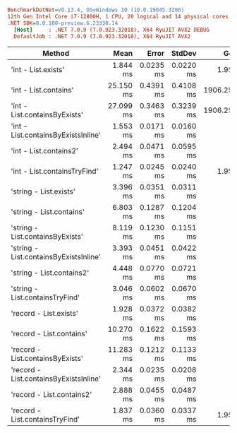 ``` ini

BenchmarkDotNet=v0.13.4, OS=Windows 10 (10.0.19045.3208)
12th Gen Intel Core i7-12800H, 1 CPU, 20 logical and 14 physical cores
.NET SDK=8.0.100-preview.6.23330.14
  [Host]     : .NET 7.0.9 (7.0.923.32018), X64 RyuJIT AVX2 DEBUG
  DefaultJob : .NET 7.0.9 (7.0.923.32018), X64 RyuJIT AVX2


```
|                                 Method |      Mean |     Error |    StdDev |      Gen0 |  Allocated |
|--------------------------------------- |----------:|----------:|----------:|----------:|-----------:|
|                    &#39;int - List.exists&#39; |  1.844 ms | 0.0235 ms | 0.0220 ms |    1.9531 |    48041 B |
|                  &#39;int - List.contains&#39; | 25.150 ms | 0.4391 ms | 0.4108 ms | 1906.2500 | 24024059 B |
|          &#39;int - List.containsByExists&#39; | 27.099 ms | 0.3463 ms | 0.3239 ms | 1906.2500 | 24048059 B |
|    &#39;int - List.containsByExistsInline&#39; |  1.553 ms | 0.0171 ms | 0.0160 ms |         - |    24041 B |
|                 &#39;int - List.contains2&#39; |  2.494 ms | 0.0471 ms | 0.0595 ms |         - |       42 B |
|           &#39;int - List.containsTryFind&#39; |  1.247 ms | 0.0245 ms | 0.0240 ms |    1.9531 |    48041 B |
|                 &#39;string - List.exists&#39; |  3.396 ms | 0.0351 ms | 0.0311 ms |         - |    48042 B |
|               &#39;string - List.contains&#39; |  6.803 ms | 0.1287 ms | 0.1204 ms |         - |       45 B |
|       &#39;string - List.containsByExists&#39; |  8.119 ms | 0.1230 ms | 0.1151 ms |         - |    24049 B |
| &#39;string - List.containsByExistsInline&#39; |  3.393 ms | 0.0451 ms | 0.0422 ms |         - |    24042 B |
|              &#39;string - List.contains2&#39; |  4.448 ms | 0.0770 ms | 0.0721 ms |         - |       45 B |
|        &#39;string - List.containsTryFind&#39; |  3.046 ms | 0.0602 ms | 0.0670 ms |         - |    48042 B |
|                 &#39;record - List.exists&#39; |  1.928 ms | 0.0372 ms | 0.0382 ms |         - |    48042 B |
|               &#39;record - List.contains&#39; | 10.270 ms | 0.1622 ms | 0.1593 ms |         - |       49 B |
|       &#39;record - List.containsByExists&#39; | 11.283 ms | 0.1212 ms | 0.1133 ms |         - |    48049 B |
| &#39;record - List.containsByExistsInline&#39; |  2.344 ms | 0.0235 ms | 0.0208 ms |         - |    24042 B |
|              &#39;record - List.contains2&#39; |  2.888 ms | 0.0455 ms | 0.0487 ms |         - |       42 B |
|        &#39;record - List.containsTryFind&#39; |  1.837 ms | 0.0360 ms | 0.0337 ms |    1.9531 |    48041 B |
